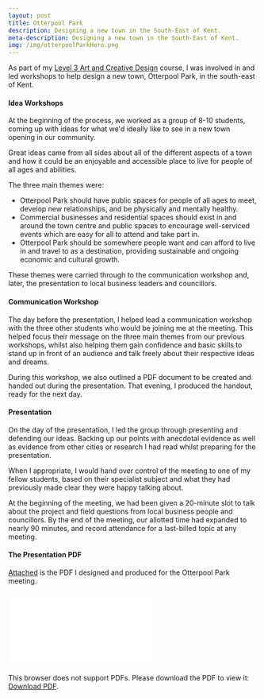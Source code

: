 ```yaml
---
layout: post
title: Otterpool Park
description: Designing a new town in the South-East of Kent.
meta-description: Designing a new town in the South-East of Kent.
img: /img/otterpoolParkHero.png
---
```


As part of my [Level 3 Art and Creative Design](http://eastkent.ac.uk/course/art-and-creative-design-level-3) course, I was involved in and led workshops to help design a new town, Otterpool Park, in the south-east of Kent.

#### Idea Workshops

At the beginning of the process, we worked as a group of 8-10 students, coming up with ideas for what we'd ideally like to see in a new town opening in our community.

Great ideas came from all sides about all of the different aspects of a town and how it could be an enjoyable and accessible place to live for people of all ages and abilities.

The three main themes were:

- Otterpool Park should have public spaces for people of all ages to meet, develop new relationships, and be physically and mentally healthy.
- Commercial businesses and residential spaces should exist in and around the town centre and public spaces to encourage well-serviced events which are easy for all to attend and take part in.
- Otterpool Park should be somewhere people want and can afford to live in and travel to as a destination, providing sustainable and ongoing economic and cultural growth.

These themes were carried through to the communication workshop and, later, the presentation to local business leaders and councillors.


#### Communication Workshop

The day before the presentation, I helped lead a communication workshop with the three other students who would be joining me at the meeting. This helped focus their message on the three main themes from our previous workshops, whilst also helping them gain confidence and basic skills to stand up in front of an audience and talk freely about their respective ideas and dreams.

During this workshop, we also outlined a PDF document to be created and handed out during the presentation. That evening, I produced the handout, ready for the next day.


#### Presentation

On the day of the presentation, I led the group through presenting and defending our ideas. Backing up our points with anecdotal evidence as well as evidence from other cities or research I had read whilst preparing for the presentation.

When I appropriate, I would hand over control of the meeting to one of my fellow students, based on their specialist subject and what they had previously made clear they were happy talking about.

At the beginning of the meeting, we had been given a 20-minute slot to talk about the project and field questions from local business people and councillors. By the end of the meeting, our allotted time had expanded to nearly 90 minutes, and record attendance for a last-billed topic at any meeting.

#### The Presentation PDF

<a href="/img/OtterpoolPark.pdf">Attached</a> is the PDF I designed and produced for the Otterpool Park meeting.

<object data="/img/OtterpoolPark.pdf" type="application/pdf" width="750px" height="750px">
    <embed src="/img/OtterpoolPark.pdf" type="application/pdf">
        <p>This browser does not support PDFs. Please download the PDF to view it: <a href="/img/OtterpoolPark.pdf">Download PDF</a>.</p>
    </embed>
</object>
